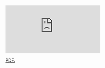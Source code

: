 

<embed src="https://jooyoun.odob.co/JooYoun Paek 2019.pdf" type="application/pdf" />

<a href="jooyoun.odob.co/folder/JooYoun Paek 2019.pdf" target="_blank">PDF.</a>
